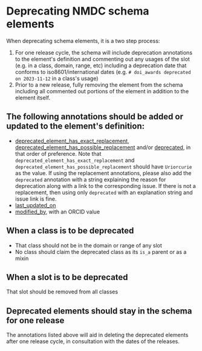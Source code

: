 # Deprecating NMDC schema elements

When deprecating schema elements, it is a two step process:

1. For one release cycle, the schema will include deprecation annotations to the element's definition and commenting out any usages of the slot (e.g. in a class, domain, range, etc) including a deprecation date that conforms to iso8601/international dates (e.g. `# doi_awards deprecated on 2023-11-12` in a class's usage)
2. Prior to a new release, fully removing the element from the schema including all commented out portions of the element in addition to the element itself. 


## The following annotations should be added or updated to the element's definition:

- [deprecated_element_has_exact_replacement](https://linkml.io/linkml-model/latest/docs/deprecated_element_has_exact_replacement/), [deprecated_element_has_possible_replacement](https://linkml.io/linkml-model/latest/docs/deprecated_element_has_possible_replacement/) and/or [deprecated](https://linkml.io/linkml-model/latest/docs/deprecated/), in that order of preference. Note that `deprecated_element_has_exact_replacement` and `deprecated_element_has_possible_replacement` should have `Uriorcurie` as the value. If using the replacement annotations, please also add the `deprecated` annotation with a string explaining the reason for deprecation along with a link to the corresponding issue. If there is not a replacement, then using only `deprecated` with an explanation string and issue link is fine.
- [last_updated_on](https://linkml.io/linkml-model/latest/docs/last_updated_on/)
- [modified_by](https://linkml.io/linkml-model/latest/docs/modified_by/), with an ORCID value

## When a class is to be deprecated

- That class should not be in the domain or range of any slot
- No class should claim the deprecated class as its `is_a` parent or as a mixin

## When a slot is to be deprecated 

That slot should be removed from all classes

## Deprecated elements should stay in the schema for one release

The annotations listed above will aid in deleting the deprecated elements after one release cycle, in consultation with the dates of the releases.